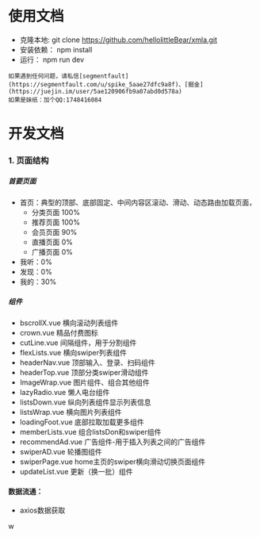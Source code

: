 # 使用文档

- 克隆本地: git clone https://github.com/hellolittleBear/xmla.git
- 安装依赖： npm install
- 运行： npm run dev

``` 
如果遇到任何问题，请私信[segmentfault](https://segmentfault.com/u/spike_5aae27dfc9a8f)、[掘金](https://juejin.im/user/5ae120906fb9a07abd0d578a)
如果是妹纸：加个QQ:1748416084

```


# 开发文档

### 1. 页面结构

##### 首要页面
- 首页：典型的顶部、底部固定、中间内容区滚动、滑动、动态路由加载页面，
    - 分类页面 100%
    - 推荐页面 100%
    - 会员页面 90%
    - 直播页面 0%
    - 广播页面 0%
- 我听：0%
- 发现：0%
- 我的：30%

##### 组件

- bscrollX.vue 横向滚动列表组件
- crown.vue  精品付费图标
- cutLine.vue 间隔组件，用于分割组件
- flexLists.vue 横向swiper列表组件
- headerNav.vue 顶部输入、登录、扫码组件
- headerTop.vue 顶部分类swiper滑动组件
- ImageWrap.vue 图片组件、组合其他组件
- lazyRadio.vue 懒人电台组件
- listsDown.vue 纵向列表组件显示列表信息
- listsWrap.vue 横向图片列表组件
- loadingFoot.vue 底部拉取加载更多组件
- memberLists.vue 组合listsDon和swiper组件
- recommendAd.vue 广告组件-用于插入列表之间的广告组件
- swiperAD.vue 轮播图组件
- swiperPage.vue home主页的swiper横向滑动切换页面组件
- updateList.vue 更新（换一批）组件


#### 数据流通：
- axios数据获取


w